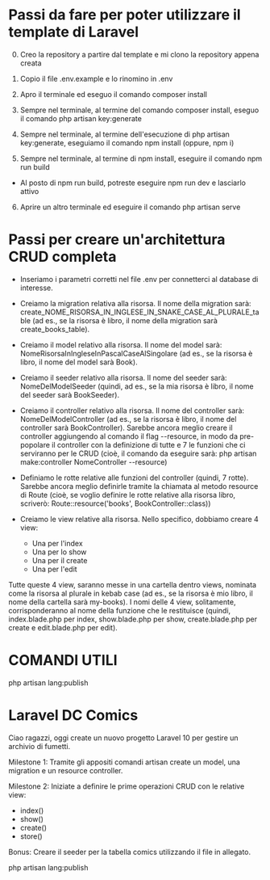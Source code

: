 # Passi da fare per poter utilizzare il template di Laravel

0. Creo la repository a partire dal template e mi clono la repository appena creata

1. Copio il file .env.example e lo rinomino in .env

2. Apro il terminale ed eseguo il comando composer install

3. Sempre nel terminale, al termine del comando composer install, eseguo il comando php artisan key:generate

4. Sempre nel terminale, al termine dell'esecuzione di php artisan key:generate, eseguiamo il comando npm install (oppure, npm i)

5. Sempre nel terminale, al termine di npm install, eseguire il comando npm run build
- Al posto di npm run build, potreste eseguire npm run dev e lasciarlo attivo

6. Aprire un altro terminale ed eseguire il comando php artisan serve

# Passi per creare un'architettura CRUD completa

- Inseriamo i parametri corretti nel file .env per connetterci al database di interesse.

- Creiamo la migration relativa alla risorsa. Il nome della migration sarà: create_NOME_RISORSA_IN_INGLESE_IN_SNAKE_CASE_AL_PLURALE_table (ad es., se la risorsa è libro, il nome della migration sarà create_books_table).

- Creiamo il model relativo alla risorsa. Il nome del model sarà: NomeRisorsaInIngleseInPascalCaseAlSingolare (ad es., se la risorsa è libro, il nome del model sarà Book).

- Creiamo il seeder relativo alla risorsa. Il nome del seeder sarà: NomeDelModelSeeder (quindi, ad es., se la mia risorsa è libro, il nome del seeder sarà BookSeeder).

- Creiamo il controller relativo alla risorsa. Il nome del controller sarà: NomeDelModelController (ad es., se la risorsa è libro, il nome del controller sarà BookController). Sarebbe ancora meglio creare il controller aggiungendo al comando il flag --resource, in modo da pre-popolare il controller con la definizione di tutte e 7 le funzioni che ci serviranno per le CRUD (cioè, il comando da eseguire sarà: php artisan make:controller NomeController --resource)

- Definiamo le rotte relative alle funzioni del controller (quindi, 7 rotte). Sarebbe ancora meglio definirle tramite la chiamata al metodo resource di Route (cioè, se voglio definire le rotte relative alla risorsa libro, scriverò: Route::resource('books', BookController::class))

- Creiamo le view relative alla risorsa. Nello specifico, dobbiamo creare 4 view:
    - Una per l'index
    - Una per lo show
    - Una per il create
    - Una per l'edit
    
Tutte queste 4 view, saranno messe in una cartella dentro views, nominata come la risorsa al plurale in kebab case (ad es., se la risorsa è mio libro, il nome della cartella sarà my-books). I nomi delle 4 view, solitamente, corrisponderanno al nome della funzione che le restituisce (quindi, index.blade.php per index, show.blade.php per show, create.blade.php per create e edit.blade.php per edit).

# COMANDI UTILI
php artisan lang:publish

# Laravel DC Comics

Ciao ragazzi,
oggi create un nuovo progetto Laravel 10 per gestire un archivio di fumetti.

Milestone 1:
Tramite gli appositi comandi artisan create un model, una migration e un resource controller.

Milestone 2:
Iniziate a definire le prime operazioni CRUD con le relative view:
- index()
- show()
- create()
- store()

Bonus:
Creare il seeder per la tabella comics utilizzando il file in allegato.


php artisan lang:publish